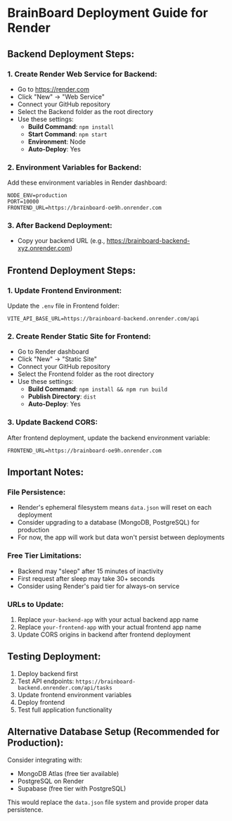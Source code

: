 # BrainBoard Deployment Guide for Render

## Backend Deployment Steps:

### 1. Create Render Web Service for Backend:
- Go to https://render.com
- Click "New" -> "Web Service"
- Connect your GitHub repository
- Select the Backend folder as the root directory
- Use these settings:
  - **Build Command**: `npm install`
  - **Start Command**: `npm start`
  - **Environment**: Node
  - **Auto-Deploy**: Yes

### 2. Environment Variables for Backend:
Add these environment variables in Render dashboard:
```
NODE_ENV=production
PORT=10000
FRONTEND_URL=https://brainboard-oe9h.onrender.com
```

### 3. After Backend Deployment:
- Copy your backend URL (e.g., https://brainboard-backend-xyz.onrender.com)

## Frontend Deployment Steps:

### 1. Update Frontend Environment:
Update the `.env` file in Frontend folder:
```
VITE_API_BASE_URL=https://brainboard-backend.onrender.com/api
```

### 2. Create Render Static Site for Frontend:
- Go to Render dashboard
- Click "New" -> "Static Site"
- Connect your GitHub repository
- Select the Frontend folder as the root directory
- Use these settings:
  - **Build Command**: `npm install && npm run build`
  - **Publish Directory**: `dist`
  - **Auto-Deploy**: Yes

### 3. Update Backend CORS:
After frontend deployment, update the backend environment variable:
```
FRONTEND_URL=https://brainboard-oe9h.onrender.com
```

## Important Notes:

### File Persistence:
- Render's ephemeral filesystem means `data.json` will reset on each deployment
- Consider upgrading to a database (MongoDB, PostgreSQL) for production
- For now, the app will work but data won't persist between deployments

### Free Tier Limitations:
- Backend may "sleep" after 15 minutes of inactivity
- First request after sleep may take 30+ seconds
- Consider using Render's paid tier for always-on service

### URLs to Update:
1. Replace `your-backend-app` with your actual backend app name
2. Replace `your-frontend-app` with your actual frontend app name
3. Update CORS origins in backend after frontend deployment

## Testing Deployment:
1. Deploy backend first
2. Test API endpoints: `https://brainboard-backend.onrender.com/api/tasks`
3. Update frontend environment variables
4. Deploy frontend
5. Test full application functionality

## Alternative Database Setup (Recommended for Production):
Consider integrating with:
- MongoDB Atlas (free tier available)
- PostgreSQL on Render
- Supabase (free tier with PostgreSQL)

This would replace the `data.json` file system and provide proper data persistence.
